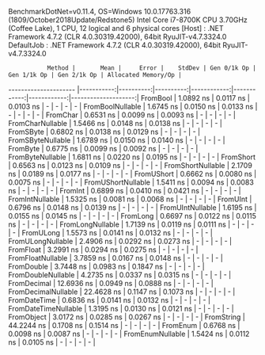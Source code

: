 
BenchmarkDotNet=v0.11.4, OS=Windows 10.0.17763.316 (1809/October2018Update/Redstone5)
Intel Core i7-8700K CPU 3.70GHz (Coffee Lake), 1 CPU, 12 logical and 6 physical cores
  [Host]     : .NET Framework 4.7.2 (CLR 4.0.30319.42000), 64bit RyuJIT-v4.7.3324.0
  DefaultJob : .NET Framework 4.7.2 (CLR 4.0.30319.42000), 64bit RyuJIT-v4.7.3324.0


               Method |       Mean |     Error |    StdDev | Gen 0/1k Op | Gen 1/1k Op | Gen 2/1k Op | Allocated Memory/Op |
--------------------- |-----------:|----------:|----------:|------------:|------------:|------------:|--------------------:|
             FromBool |  1.0892 ns | 0.0117 ns | 0.0103 ns |           - |           - |           - |                   - |
     FromBoolNullable |  1.6745 ns | 0.0150 ns | 0.0133 ns |           - |           - |           - |                   - |
             FromChar |  0.6531 ns | 0.0099 ns | 0.0093 ns |           - |           - |           - |                   - |
     FromCharNullable |  1.5466 ns | 0.0148 ns | 0.0138 ns |           - |           - |           - |                   - |
            FromSByte |  0.6802 ns | 0.0138 ns | 0.0129 ns |           - |           - |           - |                   - |
    FromSByteNullable |  1.6789 ns | 0.0150 ns | 0.0140 ns |           - |           - |           - |                   - |
             FromByte |  0.6775 ns | 0.0099 ns | 0.0092 ns |           - |           - |           - |                   - |
     FromByteNullable |  1.6811 ns | 0.0220 ns | 0.0195 ns |           - |           - |           - |                   - |
            FromShort |  0.6563 ns | 0.0123 ns | 0.0109 ns |           - |           - |           - |                   - |
    FromShortNullable |  2.1709 ns | 0.0189 ns | 0.0177 ns |           - |           - |           - |                   - |
           FromUShort |  0.6662 ns | 0.0080 ns | 0.0075 ns |           - |           - |           - |                   - |
   FromUShortNullable |  1.5411 ns | 0.0094 ns | 0.0083 ns |           - |           - |           - |                   - |
              FromInt |  0.6899 ns | 0.0410 ns | 0.0421 ns |           - |           - |           - |                   - |
      FromIntNullable |  1.5325 ns | 0.0081 ns | 0.0068 ns |           - |           - |           - |                   - |
             FromUInt |  0.6796 ns | 0.0148 ns | 0.0139 ns |           - |           - |           - |                   - |
     FromUIntNullable |  1.6195 ns | 0.0155 ns | 0.0145 ns |           - |           - |           - |                   - |
             FromLong |  0.6697 ns | 0.0122 ns | 0.0115 ns |           - |           - |           - |                   - |
     FromLongNullable |  1.7139 ns | 0.0119 ns | 0.0111 ns |           - |           - |           - |                   - |
            FromULong |  1.5573 ns | 0.0141 ns | 0.0132 ns |           - |           - |           - |                   - |
    FromULongNullable |  2.4906 ns | 0.0292 ns | 0.0273 ns |           - |           - |           - |                   - |
            FromFloat |  3.2991 ns | 0.0294 ns | 0.0275 ns |           - |           - |           - |                   - |
    FromFloatNullable |  3.7859 ns | 0.0167 ns | 0.0148 ns |           - |           - |           - |                   - |
           FromDouble |  3.7448 ns | 0.0983 ns | 0.1847 ns |           - |           - |           - |                   - |
   FromDoubleNullable |  4.2735 ns | 0.0337 ns | 0.0315 ns |           - |           - |           - |                   - |
          FromDecimal | 12.6936 ns | 0.0949 ns | 0.0888 ns |           - |           - |           - |                   - |
  FromDecimalNullable | 22.4628 ns | 0.1147 ns | 0.1073 ns |           - |           - |           - |                   - |
         FromDateTime |  0.6836 ns | 0.0141 ns | 0.0132 ns |           - |           - |           - |                   - |
 FromDateTimeNullable |  1.3195 ns | 0.0130 ns | 0.0121 ns |           - |           - |           - |                   - |
           FromObject |  3.0172 ns | 0.0285 ns | 0.0267 ns |           - |           - |           - |                   - |
           FromString | 44.2244 ns | 0.1708 ns | 0.1514 ns |           - |           - |           - |                   - |
             FromEnum |  0.6768 ns | 0.0098 ns | 0.0087 ns |           - |           - |           - |                   - |
     FromEnumNullable |  1.5424 ns | 0.0112 ns | 0.0105 ns |           - |           - |           - |                   - |

